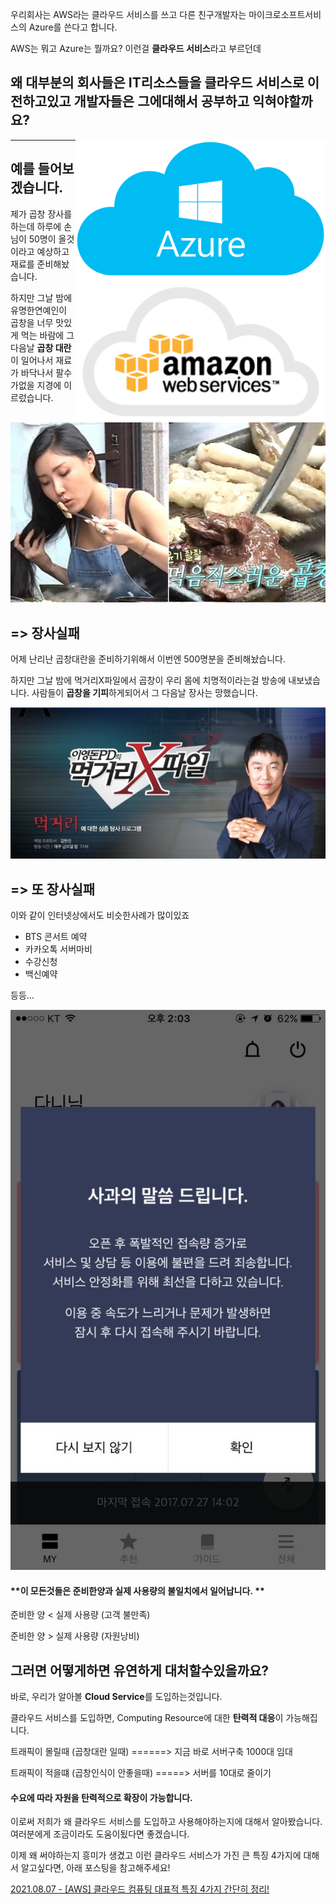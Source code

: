 우리회사는 AWS라는 클라우드 서비스를 쓰고 다른 친구개발자는 마이크로소프트서비스의 Azure를 쓴다고 합니다.

AWS는 뭐고 Azure는 뭘까요? 이런걸 **클라우드 서비스**라고 부르던데  

## **왜 대부분의 회사들은 IT리소스들을 클라우드 서비스로 이전하고있고 개발자들은 그에대해서 공부하고 익혀야할까요?**

<img src="image/azure.png" style="float : right;" alt="drawing" width="400"/>
<img src="image/aws.png"  style="float : right;" alt="drawing" width="400"/>


---

## **예를 들어보겠습니다.**

제가 곱창 장사를 하는데 하루에 손님이 50명이 올것이라고 예상하고 재료를 준비해놨습니다.

하지만 그날 밤에 유명한연예인이 곱창을 너무 맛있게 먹는 바람에 그 다음날 **곱창 대란**이 일어나서 재료가 바닥나서 팔수가없을 지경에 이르렀습니다. 

![image/gobchang.jpeg](image/gobchang.jpeg)

## \=> 장사실패

어제 난리난 곱창대란을 준비하기위해서 이번엔 500명분을 준비해놨습니다. 

하지만 그날 밤에 먹거리X파일에서 곱창이 우리 몸에 치명적이라는걸 방송에 내보냈습니다. 사람들이 **곱창을 기피**하게되어서 그 다음날 장사는 망했습니다.


![image/test2.jpeg](image/test2.jpeg)

## \=> 또 장사실패

이와 같이 인터넷상에서도 비슷한사례가 많이있죠

-   BTS 콘서트 예약
-   카카오톡 서버마비
-   수강신청
-   백신예약

등등...

![image/server2.jpeg](image/server2.jpeg)


#### **이 모든것들은 준비한양과 실제 사용량의 불일치에서 일어납니다. **

준비한 양 < 실제 사용량 (고객 불만족)

준비한 양 > 실제 사용량 (자원낭비)

## **그러면 어떻게하면 유연하게 대처할수있을까요?**

바로, 우리가 알아볼 **Cloud Service**를 도입하는것입니다. 

클라우드 서비스를 도입하면, Computing Resource에 대한 **탄력적 대응**이 가능해집니다. 

트래픽이 몰릴때 (곱창대란 일때) ======> 지금 바로 서버구축 1000대 임대

트래픽이 적을떄 (곱창인식이 안좋을때) =====> 서버를 10대로 줄이기

#### **수요에 따라 자원을 탄력적으로 확장이 가능**합니다.

이로써 저희가 왜 클라우드 서비스를 도입하고 사용해야하는지에 대해서 알아봤습니다. 여러분에게 조금이라도 도움이됬다면 좋겠습니다. 

이제 왜 써야하는지 흥미가 생겼고 이런 클라우드 서비스가 가진 큰 특징 4가지에 대해서 알고싶다면, 아래 포스팅을 참고해주세요!

[2021.08.07 - \[AWS\] 클라우드 컴퓨팅 대표적 특징 4가지 간단히 정리!](https://donggu1105.tistory.com/181)
